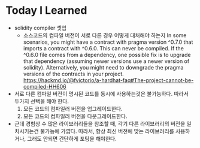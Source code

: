 # Today I Learned

- solidity compiler 셋업
  - 소스코드의 컴파일 버전이 서로 다른 경우 어떻게 대처해야 하는지
    In some scenarios, you might have a contract with pragma version ^0.7.0 that imports a contract with ^0.6.0. This can never be compiled.
    If the ^0.6.0 file comes from a dependency, one possible fix is to upgrade that dependency (assuming newer versions use a newer version of solidity). Alternatively, you might need to downgrade the pragma versions of the contracts in your project.
    https://hackmd.io/@fvictorio/a-hardhat-faq#The-project-cannot-be-compiled-HH606
- 서로 다른 컴파일 버전이 명시된 코드를 동시에 사용하는것은 불가능하다. 따라서 두가지 선택을 해야 한다.
  1. 모든 코드의 컴파일러 버전을 업그레이드한다.
  2. 모든 코드의 컴파일러 버전을 다운그레이드한다.
- 근데 경험상 수 많은 라이브러리들을 참조할 때, 각기 다른 라이브러리의 버전을 일치시키는건 불가능에 가깝다. 따라서, 항상 최신 버전에 맞는 라이브러리를 사용하거나, 그래도 안되면 간단하게 포팅을 해야한다.
